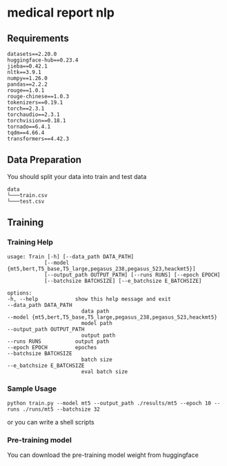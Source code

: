 # medical report nlp

## Requirements
    datasets==2.20.0
    huggingface-hub==0.23.4
    jieba==0.42.1
    nltk==3.9.1
    numpy==1.26.0
    pandas==2.2.2
    rouge==1.0.1
    rouge-chinese==1.0.3
    tokenizers==0.19.1
    torch==2.3.1
    torchaudio==2.3.1
    torchvision==0.18.1
    tornado==6.4.1
    tqdm==4.66.4
    transformers==4.42.3



## Data Preparation

You should split your data into train and test data

    data
    └───train.csv
    └───test.csv


## Training

### Training Help

    usage: Train [-h] [--data_path DATA_PATH]
                [--model {mt5,bert,T5_base,T5_large,pegasus_238,pegasus_523,heackmt5}]
                [--output_path OUTPUT_PATH] [--runs RUNS] [--epoch EPOCH]
                [--batchsize BATCHSIZE] [--e_batchsize E_BATCHSIZE]

    options:
    -h, --help            show this help message and exit
    --data_path DATA_PATH
                            data path
    --model {mt5,bert,T5_base,T5_large,pegasus_238,pegasus_523,heackmt5}
                            model path
    --output_path OUTPUT_PATH
                            output path
    --runs RUNS           output path
    --epoch EPOCH         epoches
    --batchsize BATCHSIZE
                            batch size
    --e_batchsize E_BATCHSIZE
                            eval batch size


### Sample Usage
    python train.py --model mt5 --output_path ./results/mt5 --epoch 10 --runs ./runs/mt5 --batchsize 32

or you can write a shell scripts


### Pre-training model

You can download the pre-training model weight from huggingface
